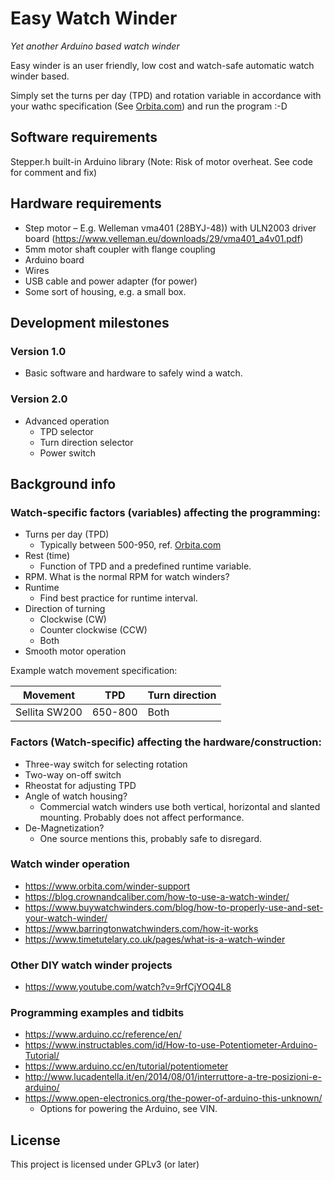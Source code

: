 # Easy Watch Winder
*Yet another Arduino based watch winder*

Easy winder is an user friendly, low cost and watch-safe automatic watch winder based.

Simply set the turns per day (TPD) and rotation variable in accordance with your wathc specification (See [Orbita.com](https://www.orbita.com/winder-support)) and run the program :-D

## Software requirements
Stepper.h built-in Arduino library (Note: Risk of motor overheat. See code for comment and fix)

## Hardware requirements
- Step motor – E.g. Welleman vma401 (28BYJ-48)) with ULN2003 driver board (https://www.velleman.eu/downloads/29/vma401_a4v01.pdf)
- 5mm motor shaft coupler with flange coupling
- Arduino board
- Wires
- USB cable and power adapter (for power)
- Some sort of housing, e.g. a small box.

## Development milestones
### Version 1.0
- Basic software and hardware to safely wind a watch.

### Version 2.0
- Advanced operation
  - TPD selector
  - Turn direction selector
  - Power switch

## Background info
### Watch-specific factors (variables) affecting the programming:
- Turns per day (TPD)
  - Typically between 500-950, ref. [Orbita.com](https://www.orbita.com/winder-support)
- Rest (time)
  - Function of TPD and a predefined runtime variable.
- RPM. What is the normal RPM for watch winders?
- Runtime
   - Find best practice for runtime interval.
- Direction of turning
  - Clockwise (CW)
  - Counter clockwise (CCW)
  - Both
- Smooth motor operation

Example watch movement specification:

| Movement | TPD | Turn direction |
| ---      | --- | ---            |
| Sellita SW200 | 650-800 | Both |

### Factors (Watch-specific) affecting the hardware/construction:
- Three-way switch for selecting rotation
- Two-way on-off switch
- Rheostat for adjusting TPD
- Angle of watch housing?
    - Commercial watch winders use both vertical, horizontal and slanted mounting. Probably does not affect performance.
- De-Magnetization?
  - One source mentions this, probably safe to disregard.

### Watch winder operation
- https://www.orbita.com/winder-support
- https://blog.crownandcaliber.com/how-to-use-a-watch-winder/
- https://www.buywatchwinders.com/blog/how-to-properly-use-and-set-your-watch-winder/
- https://www.barringtonwatchwinders.com/how-it-works
- https://www.timetutelary.co.uk/pages/what-is-a-watch-winder

### Other DIY watch winder projects
- https://www.youtube.com/watch?v=9rfCjYOQ4L8

### Programming examples and tidbits
- https://www.arduino.cc/reference/en/
- https://www.instructables.com/id/How-to-use-Potentiometer-Arduino-Tutorial/
- https://www.arduino.cc/en/tutorial/potentiometer
- http://www.lucadentella.it/en/2014/08/01/interruttore-a-tre-posizioni-e-arduino/
- https://www.open-electronics.org/the-power-of-arduino-this-unknown/
  - Options for powering the Arduino, see VIN.
## License
This project is licensed under GPLv3 (or later)
